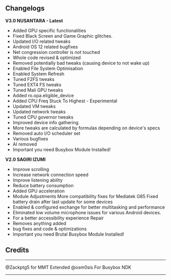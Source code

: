 ## Changelogs
**V3.0 NUSANTARA - Latest**
* Added GPU specific functionalities
* Fixed Black Screen and Game Graphic glitches.
* Updated I/O related tweaks
* Android OS 12 related bugfixes
* Net congression controller is not touched
* Whole code revised & optimized
* Removed potentially bad tweaks (causing device to not wake up)
* Enabled File System Optimisation
* Enabled System Refresh
* Tuned F2FS tweaks
* Tuned EXT4 FS tweaks
* Tuned Mali GPU tweaks
* Added ro.opa.eligible_device
* Added CPU Freq Stuck To Highest - Experimental
* Updated VM tweaks
* Updated network tweaks
* Tuned CPU governor tweaks
* Improved device info gathering
* More tweaks are calculated by formulas depending on device's specs
* Removed auto I/O scheduler set
* Various bugfixes
* AI removed
* Important you need Busybox Module Installed!

**V2.0 SAGIRI IZUMI**
* Improve scrolling
* Increase network connection speed
* Improve listening ability
* Reduce battery consumption
* Added GPU acceleration
* Module Adjustments
More compatibility fixes for Mediatek G85
Fixed battery drain after last update for some devices
* Enabled & configured exchange for better multitasking and performance
* Eliminated low volume microphone issues for various Android devices. 
* For a better accessibility experience
Repair
* Removes anything added
* bug fixes and code & optimizations
* Important you need Brutal Busybox Module Installed!

## Credits
_________________________________
@Zackptg5 for MMT Extended
@osm0sis For Busybox NDK
_________________________________

